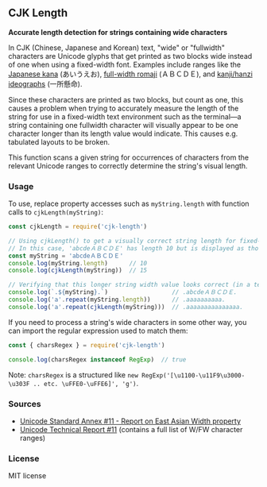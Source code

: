 ## CJK Length

**Accurate length detection for strings containing wide characters**

In CJK (Chinese, Japanese and Korean) text, "wide" or "fullwidth" characters
are Unicode glyphs that get printed as two blocks wide instead of one when using
a fixed-width font. Examples include ranges like the [Japanese kana](https://en.wikipedia.org/wiki/Kana) (あいうえお),
[full-width romaji](https://en.wikipedia.org/wiki/Halfwidth_and_fullwidth_forms) (ＡＢＣＤＥ), and [kanji/hanzi ideographs](https://en.wikipedia.org/wiki/Kanji) (一所懸命).

Since these characters are printed as two blocks, but count as one, this causes
a problem when trying to accurately measure the length of the string for use
in a fixed-width text environment such as the terminal—a string containing
one fullwidth character will visually appear to be one character longer than
its length value would indicate. This causes e.g. tabulated layouts to be broken.

This function scans a given string for occurrences of characters from the relevant
Unicode ranges to correctly determine the string's visual length.

### Usage

To use, replace property accesses such as `myString.length` with function calls
to `cjkLength(myString)`:

```js
const cjkLength = require('cjk-length')

// Using cjkLength() to get a visually correct string length for fixed-width fonts:
// In this case, 'abcdeＡＢＣＤＥ' has length 10 but is displayed as though it's length 15.
const myString = 'abcdeＡＢＣＤＥ'
console.log(myString.length)      // 10
console.log(cjkLength(myString))  // 15

// Verifying that this longer string width value looks correct (in a terminal):
console.log(`.${myString}.`)                  // .abcdeＡＢＣＤＥ.
console.log('a'.repeat(myString.length))      // .aaaaaaaaaa.
console.log('a'.repeat(cjkLength(myString)))  // .aaaaaaaaaaaaaaa.
```

If you need to process a string's wide characters in some other way, you can import
the regular expression used to match them:

```js
const { charsRegex } = require('cjk-length')

console.log(charsRegex instanceof RegExp)  // true
```

Note: `charsRegex` is a structured like `new RegExp('[\u1100-\u11F9\u3000-\u303F .. etc. \uFFE0-\uFFE6]', 'g')`.

### Sources

* [Unicode Standard Annex #11 - Report on East Asian Width property](https://unicode.org/reports/tr11/)
* [Unicode Technical Report #11](http://www.unicode.org/reports/tr11-2/) (contains a full list of W/FW character ranges)

### License

MIT license
